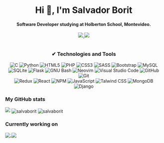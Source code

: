<h1 align="center">Hi 👋, I'm Salvador Borit</h1>
<h4 align='center'> Software Developer studying at Holberton School, Montevideo. </h4>

<div align='center'>
  <a href="https://www.linkedin.com/in/salvadorborit/"> <img src="https://img.shields.io/badge/linkedin-%230077B5.svg?style=for-the-badge&logo=linkedin&logoColor=white" />
  </a>
  <a href="mailto:salvaborit@gmail.com"> <img src="https://img.shields.io/badge/Gmail-D14836?style=for-the-badge&logo=gmail&logoColor=white" />
  </a>
</div>

<br>

<h3 align="center"> ✔ Technologies and Tools </h3>

<div align="center">

![C](https://img.shields.io/badge/c-%2300599C.svg?style=for-the-badge&logo=c&logoColor=white)
![Python](https://img.shields.io/badge/python-3670A0?style=for-the-badge&logo=python&logoColor=ffdd54)
![HTML5](https://img.shields.io/badge/html5-%23E34F26.svg?style=for-the-badge&logo=html5&logoColor=white)
![PHP](https://img.shields.io/badge/php-%23777BB4.svg?style=for-the-badge&logo=php&logoColor=white)
![CSS3](https://img.shields.io/badge/css3-%231572B6.svg?style=for-the-badge&logo=css3&logoColor=white)
![SASS](https://img.shields.io/badge/Sass-CC6699?style=for-the-badge&logo=sass&logoColor=white)
![Bootstrap](https://img.shields.io/badge/bootstrap-%23563D7C.svg?style=for-the-badge&logo=bootstrap&logoColor=white)
![MySQL](https://img.shields.io/badge/mysql-%2300f.svg?style=for-the-badge&logo=mysql&logoColor=white)
<br />
![SQLite](https://img.shields.io/badge/sqlite-%2307405e.svg?style=for-the-badge&logo=sqlite&logoColor=white)
![Flask](https://img.shields.io/badge/Flask-000000?style=for-the-badge&logo=flask&logoColor=white)
![GNU Bash](https://img.shields.io/badge/GNU%20Bash-4EAA25?style=for-the-badge&logo=GNU%20Bash&logoColor=white)
![Neovim](https://img.shields.io/badge/NeoVim-%2357A143.svg?&style=for-the-badge&logo=neovim&logoColor=white)
![Visual Studio Code](https://img.shields.io/badge/Visual%20Studio%20Code-0078d7.svg?style=for-the-badge&logo=visual-studio-code&logoColor=white)
![GitHub](https://img.shields.io/badge/github-%23121011.svg?style=for-the-badge&logo=github&logoColor=white)
![Git](https://img.shields.io/badge/git-%23F05033.svg?style=for-the-badge&logo=git&logoColor=white)
<br />
![Redux](https://img.shields.io/badge/Redux-593D88?style=for-the-badge&logo=redux&logoColor=white)
![React](https://img.shields.io/badge/react-%2320232a.svg?style=for-the-badge&logo=react&logoColor=%2361DAFB)
![NPM](https://img.shields.io/badge/NPM-%23000000.svg?style=for-the-badge&logo=npm&logoColor=white)
![JavaScript](https://img.shields.io/badge/javascript-%23323330.svg?style=for-the-badge&logo=javascript&logoColor=%23F7DF1E)
![Talwind CSS](https://img.shields.io/badge/Tailwind_CSS-38B2AC?style=for-the-badge&logo=tailwind-css&logoColor=white)
![MongoDB](https://img.shields.io/badge/MongoDB-%234ea94b.svg?style=for-the-badge&logo=mongodb&logoColor=white)
![Django](https://img.shields.io/badge/Django-092E20?style=for-the-badge&logo=django&logoColor=green)

</div>

<!-- ADD-ONS -->
<p align="center">

  <h3> My GitHub stats </h3>
  <!-- first add-on -->
  <a href="https://visitorbadge.io/status?path=github.com%2Fsalvaborit"><img src="https://api.visitorbadge.io/api/combined?path=github.com%2Fsalvaborit&label=Visitors%3A%20total%2Ftoday&countColor=%23263759&style=flat&labelStyle=lower" /></a>
  <!-- second add-on -->
   <img align="center" src="https://github-readme-stats.vercel.app/api?username=salvaborit&theme=github_dark&hide_title=true" alt="salvaborit" />
  <!-- third add-on -->
    <img align="center" src="https://github-readme-stats.vercel.app/api/top-langs?username=salvaborit&show_icons=true&locale=en&layout=compact&theme=github_dark&hide_title=true" alt="salvaborit" />

<br>

  <h3> Currently working on </h3>
  <!-- third add on -->
    <a href="https://github.com/salvaborit/holbertonschool-AirBnB_clone_alone">
      <img align="center" src="https://github-readme-stats.vercel.app/api/pin/?username=salvaborit&repo=holbertonschool-AirBnB_clone_alone&theme=github_dark" />
    </a>
    <a href="https://github.com/salvaborit/holbertonschool-higher_level_programming">
      <img align="center" src="https://github-readme-stats.vercel.app/api/pin/?username=salvaborit&repo=holbertonschool-higher_level_programming&theme=github_dark" />
    </a>

</p>
